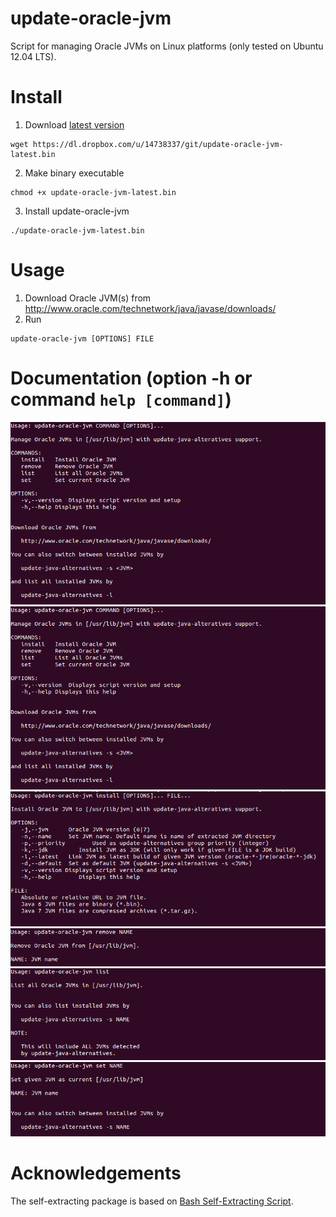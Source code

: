 update-oracle-jvm
=================

Script for managing Oracle JVMs on Linux platforms (only tested on Ubuntu 12.04 LTS).

Install
=======

1. Download [latest version](https://dl.dropbox.com/u/14738337/git/update-oracle-jvm-latest.bin)
```
wget https://dl.dropbox.com/u/14738337/git/update-oracle-jvm-latest.bin
```
2. Make binary executable
```
chmod +x update-oracle-jvm-latest.bin
```
3. Install update-oracle-jvm
```
./update-oracle-jvm-latest.bin
```

Usage
=====

1. Download Oracle JVM(s) from http://www.oracle.com/technetwork/java/javase/downloads/
2. Run 
```
update-oracle-jvm [OPTIONS] FILE
```

Documentation (option -h or command `help [command]`)
=====================================================

![update-oracle-jvm-help](https://github.com/kengu/update-oracle-jvm/blob/master/docs/help.png?raw=true)
![update-oracle-jvm-help](https://github.com/kengu/update-oracle-jvm/blob/master/docs/help.png?raw=true)
![update-oracle-jvm-help](https://github.com/kengu/update-oracle-jvm/blob/master/docs/install.png?raw=true)
![update-oracle-jvm-help](https://github.com/kengu/update-oracle-jvm/blob/master/docs/remove.png?raw=true)
![update-oracle-jvm-help](https://github.com/kengu/update-oracle-jvm/blob/master/docs/list.png?raw=true)
![update-oracle-jvm-help](https://github.com/kengu/update-oracle-jvm/blob/master/docs/set.png?raw=true)

Acknowledgements
================

The self-extracting package is based on [Bash Self-Extracting Script](http://www.linuxjournal.com/node/1005818).

